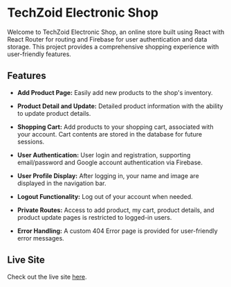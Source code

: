 # TechZoid Electronic Shop

Welcome to TechZoid Electronic Shop, an online store built using React with React Router for routing and Firebase for user authentication and data storage. This project provides a comprehensive shopping experience with user-friendly features.

## Features

- **Add Product Page:** Easily add new products to the shop's inventory.

- **Product Detail and Update:** Detailed product information with the ability to update product details.

- **Shopping Cart:** Add products to your shopping cart, associated with your account. Cart contents are stored in the database for future sessions.

- **User Authentication:** User login and registration, supporting email/password and Google account authentication via Firebase.

- **User Profile Display:** After logging in, your name and image are displayed in the navigation bar.

- **Logout Functionality:** Log out of your account when needed.

- **Private Routes:** Access to add product, my cart, product details, and product update pages is restricted to logged-in users.

- **Error Handling:** A custom 404 Error page is provided for user-friendly error messages.

## Live Site

Check out the live site [here](https://techzoid-client.netlify.app/).
